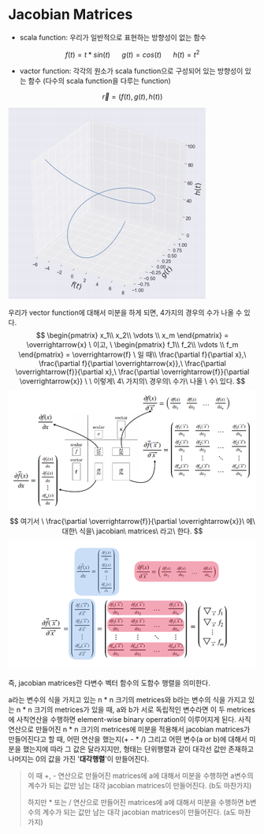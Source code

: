 # Jacobian Matrices

- scala function: 우리가 일반적으로 표현하는 방향성이 없는 함수

$$
f(t) = t*sin(t) \ \ \ \ \ \ g(t) = cos(t) \ \ \ \ \ \ h(t) = t^2
$$



- vactor function: 각각의 원소가 scala function으로 구성되어 있는 방향성이 있는 함수 (다수의 scala function을 다루는 function)

$$
\overrightarrow{r} = (f(t), g(t), h(t))
$$

![](https://github.com/HibernationNo1/TIL/blob/master/image/1.jpg?raw=true)

우리가 vector function에 대해서 미분을 하게 되면, 4가지의 경우의 수가 나올 수 있다.
$$
\begin{pmatrix}
x_1\\
x_2\\
\vdots \\
x_m
\end{pmatrix}  = \overrightarrow{x} \ 이고, \ 
\begin{pmatrix}
f_1\\
f_2\\
\vdots \\
f_m
\end{pmatrix} = \overrightarrow{f} \ 일 때\\ \frac{\partial f}{\partial x},\ \frac{\partial f}{\partial \overrightarrow{x}},\ \frac{\partial \overrightarrow{f}}{\partial x},\ \frac{\partial \overrightarrow{f}}{\partial \overrightarrow{x}}  \ \ 이렇게\ 4\ 가지의\ 경우의\ 수가\ 나올 \ 수\ 있다.
$$
![](https://github.com/HibernationNo1/TIL/blob/master/image/2.jpg?raw=true)
$$
여기서 \ \frac{\partial \overrightarrow{f}}{\partial \overrightarrow{x}}\ 에\ 대한\ 식을\ jacobian\ matrices\ 라고\ 한다.
$$
![](https://github.com/HibernationNo1/TIL/blob/master/image/3.jpg?raw=true)

즉, jacobian matrices란 다변수 벡터 함수의 도함수 행렬을 의미한다.

a라는 변수의 식을 가지고 있는 n * n 크기의 metrices와 b라는 변수의 식을 가지고 있는 n * n 크기의 metrices가 있을 때, a와 b가 서로 독립적인 변수라면 이 두 metrices에 사칙연산을 수행하면 element-wise binary operration이 이루어지게 된다.  사직 연산으로 만들어진 n * n 크기의 metrices에 미분을 적용해서 jacobian matrices가 만들어진다고 할 때, 어떤 연산을 했는지(+ - * /) 그리고 어떤 변수(a or b)에 대해서 미분을 했는지에 따라 그 값은 달라지지만, 형태는 단위행렬과 같이 대각선 값만 존재하고 나머지는 0의 값을 가진 '**대각행렬**'이 만들어진다.

> 이 때 +, - 연산으로 만들어진 matrices에 a에 대해서 미분을 수행하면 a변수의 계수가 되는 값만 남는 대각 jacobian matrices이 만들어진다. (b도 마찬가지)
>
> 하지만 * 또는 / 연산으로 만들어진 matrices에 a에 대해서 미분을 수행하면 b변수의 계수가 되는 값만 남는 대각 jacobian matrices이 만들어진다. (a도 마찬가지)

